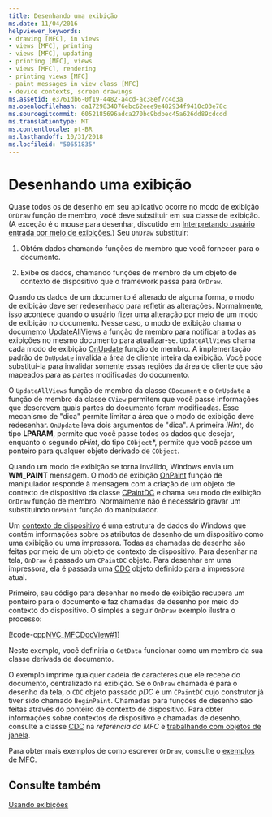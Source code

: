 ```yaml
---
title: Desenhando uma exibição
ms.date: 11/04/2016
helpviewer_keywords:
- drawing [MFC], in views
- views [MFC], printing
- views [MFC], updating
- printing [MFC], views
- views [MFC], rendering
- printing views [MFC]
- paint messages in view class [MFC]
- device contexts, screen drawings
ms.assetid: e3761db6-0f19-4482-a4cd-ac38ef7c4d3a
ms.openlocfilehash: da1729834076ebc62eee9e482934f9410c03e78c
ms.sourcegitcommit: 6052185696adca270bc9bdbec45a626dd89cdcdd
ms.translationtype: MT
ms.contentlocale: pt-BR
ms.lasthandoff: 10/31/2018
ms.locfileid: "50651835"
---
```

# <a name="drawing-in-a-view"></a>Desenhando uma exibição

Quase todos os de desenho em seu aplicativo ocorre no modo de exibição `OnDraw` função de membro, você deve substituir em sua classe de exibição. (A exceção é o mouse para desenhar, discutido em [Interpretando usuário entrada por meio de exibições](../mfc/interpreting-user-input-through-a-view.md).) Seu `OnDraw` substituir:

1. Obtém dados chamando funções de membro que você fornecer para o documento.

1. Exibe os dados, chamando funções de membro de um objeto de contexto de dispositivo que o framework passa para `OnDraw`.

Quando os dados de um documento é alterado de alguma forma, o modo de exibição deve ser redesenhado para refletir as alterações. Normalmente, isso acontece quando o usuário fizer uma alteração por meio de um modo de exibição no documento. Nesse caso, o modo de exibição chama o documento [UpdateAllViews](../mfc/reference/cdocument-class.md#updateallviews) a função de membro para notificar a todas as exibições no mesmo documento para atualizar-se. `UpdateAllViews` chama cada modo de exibição [OnUpdate](../mfc/reference/cview-class.md#onupdate) função de membro. A implementação padrão de `OnUpdate` invalida a área de cliente inteira da exibição. Você pode substituí-la para invalidar somente essas regiões da área de cliente que são mapeados para as partes modificadas do documento.

O `UpdateAllViews` função de membro da classe `CDocument` e o `OnUpdate` a função de membro da classe `CView` permitem que você passe informações que descrevem quais partes do documento foram modificadas. Esse mecanismo de "dica" permite limitar a área que o modo de exibição deve redesenhar. `OnUpdate` leva dois argumentos de "dica". A primeira *lHint*, do tipo **LPARAM**, permite que você passe todos os dados que desejar, enquanto o segundo *pHint*, do tipo `CObject`*, permite que você passe um ponteiro para qualquer objeto derivado de `CObject`.

Quando um modo de exibição se torna inválido, Windows envia um **WM_PAINT** mensagem. O modo de exibição [OnPaint](../mfc/reference/cwnd-class.md#onpaint) função de manipulador responde à mensagem com a criação de um objeto de contexto de dispositivo da classe [CPaintDC](../mfc/reference/cpaintdc-class.md) e chama seu modo de exibição `OnDraw` função de membro. Normalmente não é necessário gravar um substituindo `OnPaint` função do manipulador.

Um [contexto de dispositivo](../mfc/device-contexts.md) é uma estrutura de dados do Windows que contém informações sobre os atributos de desenho de um dispositivo como uma exibição ou uma impressora. Todas as chamadas de desenho são feitas por meio de um objeto de contexto de dispositivo. Para desenhar na tela, `OnDraw` é passado um `CPaintDC` objeto. Para desenhar em uma impressora, ela é passada uma [CDC](../mfc/reference/cdc-class.md) objeto definido para a impressora atual.

Primeiro, seu código para desenhar no modo de exibição recupera um ponteiro para o documento e faz chamadas de desenho por meio do contexto do dispositivo. O simples a seguir `OnDraw` exemplo ilustra o processo:

[!code-cpp[NVC_MFCDocView#1](../mfc/codesnippet/cpp/drawing-in-a-view_1.cpp)]

Neste exemplo, você definiria o `GetData` funcionar como um membro da sua classe derivada de documento.

O exemplo imprime qualquer cadeia de caracteres que ele recebe do documento, centralizado na exibição. Se o `OnDraw` chamada é para o desenho da tela, o `CDC` objeto passado *pDC* é um `CPaintDC` cujo construtor já tiver sido chamado `BeginPaint`. Chamadas para funções de desenho são feitas através do ponteiro de contexto de dispositivo. Para obter informações sobre contextos de dispositivo e chamadas de desenho, consulte a classe [CDC](../mfc/reference/cdc-class.md) na *referência da MFC* e [trabalhando com objetos de janela](../mfc/working-with-window-objects.md).

Para obter mais exemplos de como escrever `OnDraw`, consulte o [exemplos de MFC](../visual-cpp-samples.md).

## <a name="see-also"></a>Consulte também

[Usando exibições](../mfc/using-views.md)

